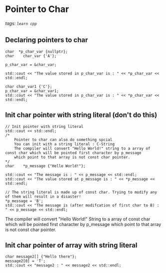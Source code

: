 # Pointer to Char
###### tags: `learn cpp`

## Declaring pointers to char
```cpp=
char  *p_char_var {nullptr};
char	char_var {'A'};

p_char_var = &char_var;

std::cout << "The value stored in p_char_var is : " << *p_char_var << std::endl;

char char_var1 {'C'};
p_char_var = &char_var1;
std::cout << "The value stored in p_char_var is : " << *p_char_var << std::endl;
```

##  Init char pointer with string literal (don't do this)
```cpp=
// Init pointer with string literal
std::cout << std::endl;
/*
    Pointer to char can also do something spcial
    You can init with a string literal : C-String
    The compiler will convert "Hello World!" string to a array of const char which will be pointed first character by p_message
    which point to that array is not const char pointer.
*/
char	*p_message {"Hello World!"};

std::cout << "The message is : " << p_message << std::endl;
std::cout << "The value stored at p_message is : " << *p_message << std::endl;

// The string literal is made up of const char. Trying to modify any of them will result in a disaster!
*p_message = 'B';
std::cout << "The message is (after modifcation of first char to B) : " << p_message << std::endl;
```
The compiler will convert "Hello World!" String to a array of const char which will be pointed first character by p_message which point to that array is not const char pointer.

## Init char pointer of array with string literal 
```cpp=
char message2[] {"Hello there"};
message2[0] = 'T';
std::cout << "message2 : " << message2 << std::endl;
```